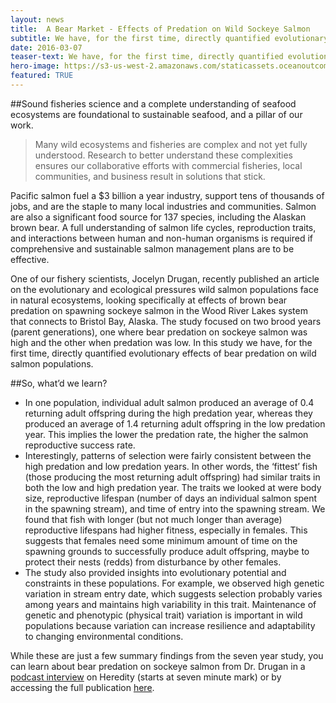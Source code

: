 ```yaml
---
layout: news
title:  A Bear Market - Effects of Predation on Wild Sockeye Salmon
subtitle: We have, for the first time, directly quantified evolutionary effects of bear predation on wild salmon populations.
date: 2016-03-07
teaser-text: We have, for the first time, directly quantified evolutionary effects of bear predation on wild salmon populations.
hero-image: https://s3-us-west-2.amazonaws.com/staticassets.oceanoutcomes.org/news+and+analysis/hero+images/bear-predation-hero.jpg
featured: TRUE
---
```

##Sound fisheries science and a complete understanding of seafood ecosystems are foundational to sustainable seafood, and a pillar of our work.

> Many wild ecosystems and fisheries are complex and not yet fully understood. Research to better understand these complexities ensures our collaborative efforts with commercial fisheries, local communities, and business result in solutions that stick. 

Pacific salmon fuel a $3 billion a year industry, support tens of thousands of jobs, and are the staple to many local industries and communities. Salmon are also a significant food source for 137 species, including the Alaskan brown bear. A full understanding of salmon life cycles, reproduction traits, and interactions between human and non-human organisms is required if comprehensive and sustainable salmon management plans are to be effective.

One of our fishery scientists, Jocelyn Drugan, recently published an article on the evolutionary and ecological pressures wild salmon populations face in natural ecosystems, looking specifically at effects of brown bear predation on spawning sockeye salmon in the Wood River Lakes system that connects to Bristol Bay, Alaska. The study focused on two brood years (parent generations), one where bear predation on sockeye salmon was high and the other when predation was low. In this study we have, for the first time, directly quantified evolutionary effects of bear predation on wild salmon populations.

##So, what’d we learn?

* In one population, individual adult salmon produced an average of 0.4 returning adult offspring during the high predation year, whereas they produced an average of 1.4 returning adult offspring in the low predation year. This implies the lower the predation rate, the higher the salmon reproductive success rate.
* Interestingly, patterns of selection were fairly consistent between the high predation and low predation years. In other words, the ‘fittest’ fish (those producing the most returning adult offspring) had similar traits in both the low and high predation year. The traits we looked at were body size, reproductive lifespan (number of days an individual salmon spent in the spawning stream), and time of entry into the spawning stream. We found that fish with longer (but not much longer than average) reproductive lifespans had higher fitness, especially in females. This suggests that females need some minimum amount of time on the spawning grounds to successfully produce adult offspring, maybe to protect their nests (redds) from disturbance by other females.
* The study also provided insights into evolutionary potential and constraints in these populations. For example, we observed high genetic variation in stream entry date, which suggests selection probably varies among years and maintains high variability in this trait. Maintenance of genetic and phenotypic (physical trait) variation is important in wild populations because variation can increase resilience and adaptability to changing environmental conditions.

While these are just a few summary findings from the seven year study, you can learn about bear predation on sockeye salmon from Dr. Drugan in a <a href="http://www.nature.com/multimedia/podcast/hdy/hdypodcast_1602.mp3">podcast interview</a> on Heredity (starts at seven minute mark) or by accessing the  full publication <a href="http://www.nature.com/hdy/journal/vaop/ncurrent/full/hdy20163a.html">here</a>.
